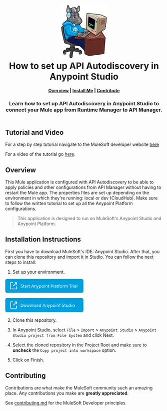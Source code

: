 <h1 align="center">
	<img
	width="150"
	src="/images/max-terminal.gif"></br>
	How to set up API Autodiscovery in Anypoint Studio<br>     
</h1>

<h4 align="center">
	<a href="#overview">Overview</a> |
	<a href="#installation-instructions">Install Me</a> |
	<a href="#contributing">Contribute</a>
</h4>
	
<h3 align="center">
	Learn how to set up API Autodiscovery in Anypoint Studio to connect your Mule app from Runtime Manager to API Manager.<br><br>
</h3>

## Tutorial and Video

For a step by step tutorial navigate to the MuleSoft developer website [here](https://developer.mulesoft.com/tutorials-and-howtos/getting-started/how-to-setup-api-autodiscovery-anypoint-studio/)

For a video of the tutorial go [here](https://www.youtube.com/watch?v=5Xd5B_twt9w).

## Overview

This Mule application is configured with API Autodiscovery to be able to apply policies and other configurations from API Manager without having to restart the Mule app. The properties files are set up depending on the environment in which they're running: local or dev (CloudHub). Make sure to follow the written tutorial to set up all the Anypoint Platform configurations.

> This application is designed to run on MuleSoft's Anypoint Studio and Anypoint Platform.

## Installation Instructions

First you have to download MuleSoft's IDE: Anypoint Studio. After that, you can clone this repository and import it in Studio. You can follow the next steps to install:

1. Set up your environment.

<a href="https://anypoint.mulesoft.com/login/signup" ><img width="250" src="/images/start-platform.png"><a>
	
<a href="https://www.mulesoft.com/lp/dl/studio" ><img width="250" src="/images/download-studio.png"><a>

2. Clone this repository.

3. In Anypoint Studio, select `File` > `Import` > `Anypoint Studio` > `Anypoint Studio project from File System` and click Next.

4. Select the cloned repository in the Project Root and make sure to **uncheck** the `Copy project into workspace` option.

5. Click on Finish.

## Contributing

Contributions are what make the MuleSoft community such an amazing place. Any contributions you make are **greatly appreciated**.
	
See [contributing.md](/contributing.md) for the MuleSoft Developer principles.
